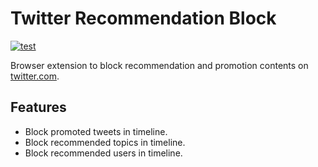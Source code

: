 # Twitter Recommendation Block

[![test](https://github.com/r7kamura/twitter-recommendation-block/actions/workflows/test.yml/badge.svg)](https://github.com/r7kamura/twitter-recommendation-block/actions/workflows/test.yml)

Browser extension to block recommendation and promotion contents on [twitter.com](https://twitter.com/).

## Features

- Block promoted tweets in timeline.
- Block recommended topics in timeline.
- Block recommended users in timeline.
